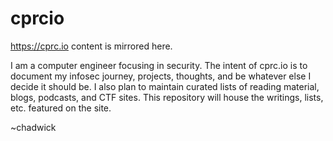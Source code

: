# cprcio
https://cprc.io content is mirrored here. 

I am a computer engineer focusing in security. The intent of cprc.io is to document my infosec journey, projects, thoughts, and be whatever else I decide it should be. I also plan to maintain curated lists of reading material, blogs, podcasts, and CTF sites. This repository will house the writings, lists, etc. featured on the site. 

~chadwick
